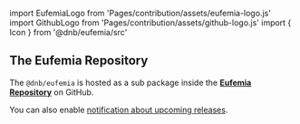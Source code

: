 import EufemiaLogo from 'Pages/contribution/assets/eufemia-logo.js'
import GithubLogo from 'Pages/contribution/assets/github-logo.js'
import { Icon } from '@dnb/eufemia/src'

## The Eufemia Repository

The `@dnb/eufemia` is hosted as a sub package inside the [**<Icon icon={EufemiaLogo} size="large" /> Eufemia Repository**](https://github.com/dnbexperience/eufemia) on GitHub.

You can also enable [<Icon icon={GithubLogo} size="default" /> notification about upcoming releases](https://help.github.com/articles/watching-and-unwatching-releases-for-a-repository/).
